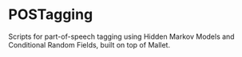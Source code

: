 # POSTagging
Scripts for part-of-speech tagging using Hidden Markov Models and Conditional Random Fields, built on top of Mallet.
